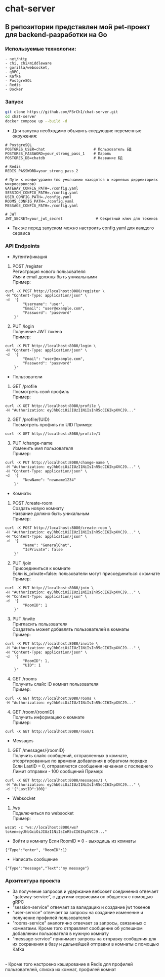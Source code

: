 # chat-server
## В репозитории представлен мой pet-проект для backend-разработки на Go
### Используемые технологии:

```
- net/http
- chi, chi/middleware
- gorilla/websocket,
- gRPC,
- Kafka
- PostgreSQL
- Redis
- Docker
```

### Запуск
```bash
git clone https://github.com/P3rCh1/chat-server.git
cd chat-server
docker compose up --build -d
```
- Для запуска необходимо объявить следующие переменные окружения:  
```
# PostgreSQL
POSTGRES_USER=chat                      # Пользователь БД
POSTGRES_PASSWORD=your_strong_pass_1    # Пароль
POSTGRES_DB=chatdb                      # Название БД

# Redis
REDIS_PASSWORD=your_strong_pass_2

# Пути к конфигураиям (по умолчанию находятся в корневых дирректориях микросервисов)
GATEWAY_CONFIG_PATH=./config.yaml
SESSION_CONFIG_PATH=./config.yaml
USER_CONFIG_PATH=./config.yaml
ROOMS_CONFIG_PATH=./config.yaml
MESSAGE_CONFIG_PATH=./config.yaml

# JWT
JWT_SECRET=your_jwt_secret               # Секретный ключ для токенов
```
- Так же перед запуском можно настроить config.yaml для каждого сервиса
  
### API Endpoints

- Аутентификация

1) POST	/register  
Регистрация нового пользователя  
Имя и email должны быть уникальными  
Пример:
```
curl -X POST http://localhost:8080/register \
-H "Content-Type: application/json" \
-d  '{
        "Username": "user",
        "Email": "user@example.com",
        "Password": "password"
    }'
```

2) PUT 	/login  
Получение JWT токена  
Пример:
```
curl -X PUT http://localhost:8080/login \
-H "Content-Type: application/json" \
-d  '{
        "Email": "user@example.com",
        "Password": "password"
    }'
```

- Пользователи  

1) GET	/profile  
Посмотреть свой профиль  
Пример:
```
curl -X GET http://localhost:8080/profile \
-H "Authorization: eyJhbGciOiJIUzI1NiIsInR5cCI6IkpXVCJ9..."
```

2) GET	/profile/{UID}  
Посмотреть профиль по UID 
Пример:
```
curl -X GET http://localhost:8080/profile/1
```

3) PUT	/change-name  
Изменить имя пользователя  
Пример:  
```
curl -X PUT http://localhost:8080/change-name \
-H "Authorization: eyJhbGciOiJIUzI1NiIsInR5cCI6IkpXVCJ9..." \
-H "Content-Type: application/json" \
-d  '{
        "NewName": "newname1234"
    }'
```

- Комнаты  
1) POST	/create-room  
Создать новую комнату  
Название должно быть уникальным  
Пример:
```
curl -X POST http://localhost:8080/create-room \
-H "Authorization: eyJhbGciOiJIUzI1NiIsInR5cCI6IkpXVCJ9..." \
-H "Content-Type: application/json" \
-d  '{
        "Name": "GeneralChat",
        "IsPrivate": false
    }'
```

2) PUT /join  
Присоединиться к комнате  
Если is_private=false: пользователи могут присоединиться к комнате  
Пример:
```
curl -X PUT http://localhost:8080/join \
-H "Authorization: eyJhbGciOiJIUzI1NiIsInR5cCI6IkpXVCJ9..." \
-H "Content-Type: application/json" \
-d  '{
        "RoomID": 1
    }'
```

3) PUT /invite  
Пригласить пользователя  
Создатель может добавлять пользователей в комнаты  
Пример:
```
curl -X PUT http://localhost:8080/invite \
-H "Authorization: eyJhbGciOiJIUzI1NiIsInR5cCI6IkpXVCJ9..." \
-H "Content-Type: application/json" \
-d  '{
        "RoomID": 1,
        "UID": 1
    }'
```

4) GET /rooms  
Получить слайс ID комнат пользователя  
Пример:
```
curl -X GET http://localhost:8080/rooms \
-H "Authorization: eyJhbGciOiJIUzI1NiIsInR5cCI6IkpXVCJ9..."
```

4) GET /room/{roomID}  
Получить информацию о комнате  
Пример:
```
curl -X GET http://localhost:8080/room/1
```  

- Messages  
1) GET /messages/{roomID}  
Получить слайс сообщений, отправленных в комнате, отсортированных по времени добавления в обратном порядке  
Eсли LastID = 0, отправляются сообщения начаиная с последнего 
Лимит отправки - 100 сообщений
Пример:
```
curl -X GET http://localhost:8080/messages/1 \
-H "Authorization: eyJhbGciOiJIUzI1NiIsInR5cCI6IkpXVCJ9..." \
-d '{"LastID":100}'
```

- Websocket  
1) /ws  
Подключиться по websocket  
Пример:
```
wscat -c "ws://localhost:8080/ws?token=eyJhbGciOiJIUzI1NiIsInR5cCI6IkpXVCJ9..."
```  
- Войти в комнату
Если RoomID = 0 - выходишь из комнаты
```
{"Type":"enter", "RoomID":1}
```  
- Написать сообщение
```
{"Type":"message","Text":"my message"}
```
  
### Архитектура проекта
- За получение запросов и удержание вебсокет соединения отвечает "gateway-service", 
с другими сервисами он общается с помощью gRPC  
- "session-service" отвечает за валидацию и создание jwt токенов  
- "user-service" отвечает за запросы на создание изменение и получение профилей пользователей  
- "rooms-service" аналогично отвечает за запросы, связанных с комнатами. Кроме того отправляет сообщение об успешном добавлении пользователя в нужную комнату  
- "message-service" принимает запросы на отправку сообщения для их сохранения в базу и дальнейшей отправки в комнаты с помощью Kafka  
<br>
- Кроме того настроено кэширование в Redis для профилей пользователей, списка их комнат, профилей комнат